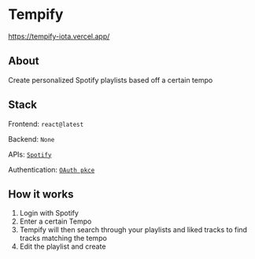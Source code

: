 # Tempify

https://tempify-iota.vercel.app/

## About
Create personalized Spotify playlists based off a certain tempo 

## Stack
Frontend: `react@latest`

Backend: `None`

APIs: [`Spotify`](https://developer.spotify.com/documentation/web-api/)

Authentication: [`OAuth pkce`](https://oauth.net/2/pkce/)

## How it works 
1. Login with Spotify
2. Enter a certain Tempo
3. Tempify will then search through your playlists and liked tracks to find tracks matching the tempo
4. Edit the playlist and create 
